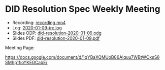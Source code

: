 # DID Resolution Spec Weekly Meeting

* Recording: [recording.mp4](recording.mp4)
* Log: [2020-01-09-irc.log](2020-01-09-irc.log)
* Slides ODP: [did-resolution-2020-01-09.odg](did-resolution-2020-01-09.odg)
* Slides PDF: [did-resolution-2020-01-09.pdf](did-resolution-2020-01-09.pdf)

Meeting Page:

https://docs.google.com/document/d/1qYBaXQMUoB86Alquu7WBtWOxsS8SMhp1fioYKEGCabE/
